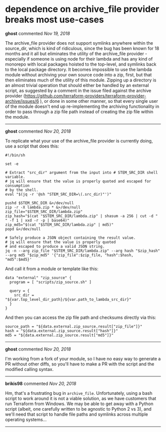 # dependence on archive_file provider breaks most use-cases

**ghost** commented *Nov 19, 2018*

The archive_file provider does not support symlinks anywhere within the source_dir, which is kind of ridiculous, since the bug has been known for 18 months and it all but eliminates the utility of the archive_file provider - especially if someone is using node for their lambda and has any kind of monorepo with local packages hoisted to the top-level, and symlinks back to the local package directory. It becomes impossible to use the lambda module without archiving your own source code into a zip, first, but that then eliminates much of the utility of this module.  Zipping up a directory is an almost trivial operation that should either be handled by an external script, as suggested by a comment in the issue filed against the archive provider (https://github.com/terraform-providers/terraform-provider-archive/issues/6 ), or done in some other manner, so that every single user of the module doesn't end up re-implementing the archiving functionality in order to pass through a zip file path instead of creating the zip file within the module.
<br />
***


**ghost** commented *Nov 20, 2018*

To replicate what your use of the archive_file provider is currently doing, use a script that does this:

```
#!/bin/sh

set -e

# Extract "src_dir" argument from the input into # STEM_SRC_DIR shell variable.
# jq will ensure that the value is properly quoted and escaped for consumption
# by the shell.
eval "$(jq -r '@sh "STEM_SRC_DIR=\(.src_dir)"')"

pushd $STEM_SRC_DIR &>/dev/null
zip -r -X lambda.zip * &>/dev/null
zip_file="$STEM_SRC_DIR/lambda.zip"
zip_hash="$(cat "$STEM_SRC_DIR/lambda.zip" | shasum -a 256 | cut -d " " -f 1 | xxd -r -p | base64)"
zip_md5="$(cat "$STEM_SRC_DIR/lambda.zip" | md5)"
popd &>/dev/null

# Safely produce a JSON object containing the result value.
# jq will ensure that the value is properly quoted
# and escaped to produce a valid JSON string.
jq -n --arg zip_file "$STEM_SRC_DIR/lambda.zip" --arg hash "$zip_hash" --arg md5 "$zip_md5" '{"zip_file":$zip_file, "hash":$hash, "md5":$md5}'
```

And call it from a module or template like this:

```
data "external" "zip_source" {
  program = [ "scripts/zip_source.sh" ]

  query = {
    src_dir = "${var.top_level_dir_path}/${var.path_to_lambda_src_dir}"
  }
}
```

And then you can access the zip file path and checksums directly via this:

```
source_path = "${data.external.zip_source.result["zip_file"]}"
hash = "${data.external.zip_source.result["hash"]}"
md5 = "${data.external.zip_source.result["md5"]}"
```


***

**ghost** commented *Nov 20, 2018*

I'm working from a fork of your module, so I have no easy way to generate a PR without other diffs, so you'll have to make a PR with the script and the modified calling syntax.
***

**brikis98** commented *Nov 20, 2018*

Hm, that's a frustrating bug in `archive_file`. Unfortunately, using a bash script to work around it is not a viable solution, as we have customers that run Terraform from Windows. We may be able to get away with a Python script (albeit, one carefully written to be agnostic to Python 2 vs 3), and we'll need that script to handle file paths and symlinks across multiple operating systems...
***


